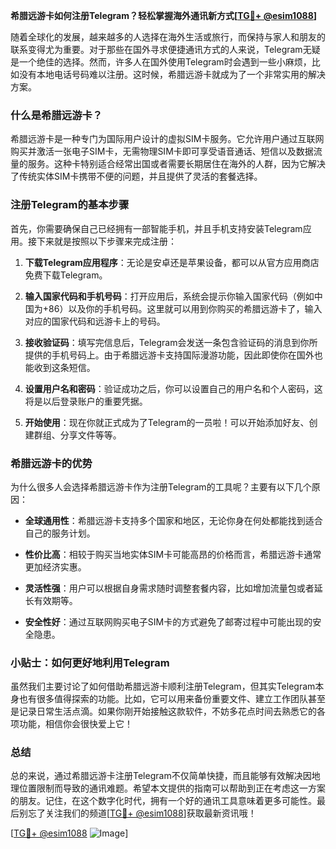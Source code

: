 **希腊远游卡如何注册Telegram？轻松掌握海外通讯新方式[[TG💪+ @esim1088](https://t.me/s/esim1088)]**

随着全球化的发展，越来越多的人选择在海外生活或旅行，而保持与家人和朋友的联系变得尤为重要。对于那些在国外寻求便捷通讯方式的人来说，Telegram无疑是一个绝佳的选择。然而，许多人在国外使用Telegram时会遇到一些小麻烦，比如没有本地电话号码难以注册。这时候，希腊远游卡就成为了一个非常实用的解决方案。

### 什么是希腊远游卡？

希腊远游卡是一种专门为国际用户设计的虚拟SIM卡服务。它允许用户通过互联网购买并激活一张电子SIM卡，无需物理SIM卡即可享受语音通话、短信以及数据流量的服务。这种卡特别适合经常出国或者需要长期居住在海外的人群，因为它解决了传统实体SIM卡携带不便的问题，并且提供了灵活的套餐选择。

### 注册Telegram的基本步骤

首先，你需要确保自己已经拥有一部智能手机，并且手机支持安装Telegram应用。接下来就是按照以下步骤来完成注册：

1. **下载Telegram应用程序**：无论是安卓还是苹果设备，都可以从官方应用商店免费下载Telegram。
   
2. **输入国家代码和手机号码**：打开应用后，系统会提示你输入国家代码（例如中国为+86）以及你的手机号码。这里就可以用到你购买的希腊远游卡了，输入对应的国家代码和远游卡上的号码。

3. **接收验证码**：填写完信息后，Telegram会发送一条包含验证码的消息到你所提供的手机号码上。由于希腊远游卡支持国际漫游功能，因此即使你在国外也能收到这条短信。

4. **设置用户名和密码**：验证成功之后，你可以设置自己的用户名和个人密码，这将是以后登录账户的重要凭据。

5. **开始使用**：现在你就正式成为了Telegram的一员啦！可以开始添加好友、创建群组、分享文件等等。

### 希腊远游卡的优势

为什么很多人会选择希腊远游卡作为注册Telegram的工具呢？主要有以下几个原因：

- **全球通用性**：希腊远游卡支持多个国家和地区，无论你身在何处都能找到适合自己的服务计划。
  
- **性价比高**：相较于购买当地实体SIM卡可能高昂的价格而言，希腊远游卡通常更加经济实惠。
  
- **灵活性强**：用户可以根据自身需求随时调整套餐内容，比如增加流量包或者延长有效期等。

- **安全性好**：通过互联网购买电子SIM卡的方式避免了邮寄过程中可能出现的安全隐患。

### 小贴士：如何更好地利用Telegram

虽然我们主要讨论了如何借助希腊远游卡顺利注册Telegram，但其实Telegram本身也有很多值得探索的功能。比如，它可以用来备份重要文件、建立工作团队甚至是记录日常生活点滴。如果你刚开始接触这款软件，不妨多花点时间去熟悉它的各项功能，相信你会很快爱上它！

### 总结

总的来说，通过希腊远游卡注册Telegram不仅简单快捷，而且能够有效解决因地理位置限制而导致的通讯难题。希望本文提供的指南可以帮助到正在考虑这一方案的朋友。记住，在这个数字化时代，拥有一个好的通讯工具意味着更多可能性。最后别忘了关注我们的频道[[TG💪+ @esim1088](https://t.me/s/esim1088)]获取最新资讯哦！

[[TG💪+ @esim1088](https://t.me/s/esim1088) ![Image](https://i.postimg.cc/4NQfJmqS/Snipaste-2025-05-13-00-14-12.png)]